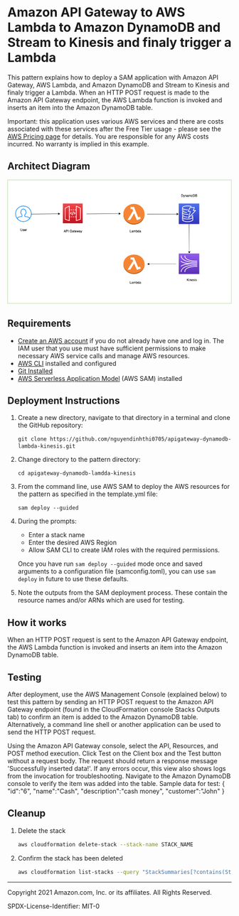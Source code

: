 # Amazon API Gateway to AWS Lambda to Amazon DynamoDB and Stream to Kinesis and finaly trigger a Lambda

This pattern explains how to deploy a SAM application with Amazon API Gateway, AWS Lambda, and Amazon DynamoDB and Stream to Kinesis and finaly trigger a Lambda. When an HTTP POST request is made to the Amazon API Gateway endpoint, the AWS Lambda function is invoked and inserts an item into the Amazon DynamoDB table.


Important: this application uses various AWS services and there are costs associated with these services after the Free Tier usage - please see the [AWS Pricing page](https://aws.amazon.com/pricing/) for details. You are responsible for any AWS costs incurred. No warranty is implied in this example.
## Architect Diagram
<img src='images/architecture.png'>

## Requirements

* [Create an AWS account](https://portal.aws.amazon.com/gp/aws/developer/registration/index.html) if you do not already have one and log in. The IAM user that you use must have sufficient permissions to make necessary AWS service calls and manage AWS resources.
* [AWS CLI](https://docs.aws.amazon.com/cli/latest/userguide/install-cliv2.html) installed and configured
* [Git Installed](https://git-scm.com/book/en/v2/Getting-Started-Installing-Git)
* [AWS Serverless Application Model](https://docs.aws.amazon.com/serverless-application-model/latest/developerguide/serverless-sam-cli-install.html) (AWS SAM) installed

## Deployment Instructions

1. Create a new directory, navigate to that directory in a terminal and clone the GitHub repository:
    ``` 
    git clone https://github.com/nguyendinhthi0705/apigateway-dynamodb-lambda-kinesis.git
    ```
1. Change directory to the pattern directory:
    ```
    cd apigateway-dynamodb-lamdda-kinesis
    ```
1. From the command line, use AWS SAM to deploy the AWS resources for the pattern as specified in the template.yml file:
    ```
    sam deploy --guided
    ```
1. During the prompts:
    * Enter a stack name
    * Enter the desired AWS Region
    * Allow SAM CLI to create IAM roles with the required permissions.

    Once you have run `sam deploy --guided` mode once and saved arguments to a configuration file (samconfig.toml), you can use `sam deploy` in future to use these defaults.

1. Note the outputs from the SAM deployment process. These contain the resource names and/or ARNs which are used for testing.

## How it works

When an HTTP POST request is sent to the Amazon API Gateway endpoint, the AWS Lambda function is invoked and inserts an item into the Amazon DynamoDB table.

## Testing

After deployment, use the AWS Management Console (explained below) to test this pattern by sending an HTTP POST request to the Amazon API Gateway endpoint (found in the CloudFormation console Stacks Outputs tab) to confirm an item is added to the Amazon DynamoDB table. Alternatively, a command line shell or another application can be used to send the HTTP POST request.

Using the Amazon API Gateway console, select the API, Resources, and POST method execution. Click Test on the Client box and the Test button without a request body. The request should return a response message 'Successfully inserted data!'. If any errors occur, this view also shows logs from the invocation for troubleshooting. Navigate to the Amazon DynamoDB console to verify the item was added into the table.
Sample data for test:
{
    "id":"6",
    "name":"Cash",
    "description":"cash money",
    "customer":"John"
}

## Cleanup
 
1. Delete the stack
    ```bash
    aws cloudformation delete-stack --stack-name STACK_NAME
    ```
1. Confirm the stack has been deleted
    ```bash
    aws cloudformation list-stacks --query "StackSummaries[?contains(StackName,'STACK_NAME')].StackStatus"
    ```
----
Copyright 2021 Amazon.com, Inc. or its affiliates. All Rights Reserved.

SPDX-License-Identifier: MIT-0
